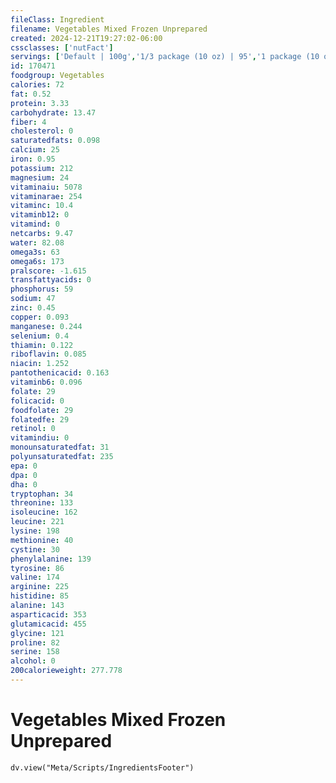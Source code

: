 ```yaml
---
fileClass: Ingredient
filename: Vegetables Mixed Frozen Unprepared
created: 2024-12-21T19:27:02-06:00
cssclasses: ['nutFact']
servings: ['Default | 100g','1/3 package (10 oz) | 95','1 package (10 oz) | 284','1 pack (2-1/2 lb) | 1134']
id: 170471
foodgroup: Vegetables
calories: 72
fat: 0.52
protein: 3.33
carbohydrate: 13.47
fiber: 4
cholesterol: 0
saturatedfats: 0.098
calcium: 25
iron: 0.95
potassium: 212
magnesium: 24
vitaminaiu: 5078
vitaminarae: 254
vitaminc: 10.4
vitaminb12: 0
vitamind: 0
netcarbs: 9.47
water: 82.08
omega3s: 63
omega6s: 173
pralscore: -1.615
transfattyacids: 0
phosphorus: 59
sodium: 47
zinc: 0.45
copper: 0.093
manganese: 0.244
selenium: 0.4
thiamin: 0.122
riboflavin: 0.085
niacin: 1.252
pantothenicacid: 0.163
vitaminb6: 0.096
folate: 29
folicacid: 0
foodfolate: 29
folatedfe: 29
retinol: 0
vitamindiu: 0
monounsaturatedfat: 31
polyunsaturatedfat: 235
epa: 0
dpa: 0
dha: 0
tryptophan: 34
threonine: 133
isoleucine: 162
leucine: 221
lysine: 198
methionine: 40
cystine: 30
phenylalanine: 139
tyrosine: 86
valine: 174
arginine: 225
histidine: 85
alanine: 143
asparticacid: 353
glutamicacid: 455
glycine: 121
proline: 82
serine: 158
alcohol: 0
200calorieweight: 277.778
---
```


# Vegetables Mixed Frozen Unprepared

```dataviewjs
dv.view("Meta/Scripts/IngredientsFooter")
```